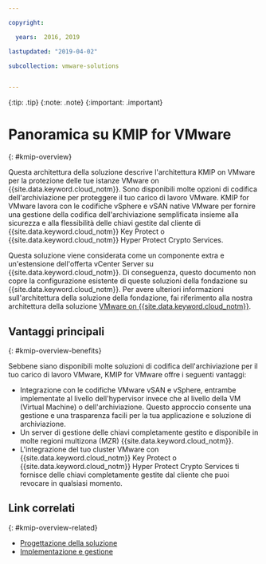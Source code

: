 ```yaml
---

copyright:

  years:  2016, 2019

lastupdated: "2019-04-02"

subcollection: vmware-solutions


---
```


{:tip: .tip}
{:note: .note}
{:important: .important}

# Panoramica su KMIP for VMware
{: #kmip-overview}

Questa architettura della soluzione descrive l'architettura KMIP on VMware per la protezione delle tue istanze VMware on {{site.data.keyword.cloud_notm}}. Sono disponibili molte opzioni di codifica dell'archiviazione per proteggere il tuo carico di lavoro VMware. KMIP for VMware lavora con le codifiche vSphere e vSAN native VMware per fornire una gestione della codifica dell'archiviazione semplificata insieme alla sicurezza e alla flessibilità delle chiavi gestite dal cliente di {{site.data.keyword.cloud_notm}} Key Protect o {{site.data.keyword.cloud_notm}} Hyper Protect Crypto Services.

Questa soluzione viene considerata come un componente extra e un'estensione dell'offerta vCenter Server su {{site.data.keyword.cloud_notm}}. Di conseguenza, questo documento non copre la configurazione esistente di queste soluzioni della fondazione su {{site.data.keyword.cloud_notm}}. Per avere ulteriori informazioni sull'architettura della soluzione della fondazione, fai riferimento alla nostra architettura della soluzione [VMware on {{site.data.keyword.cloud_notm}}](/docs/services/vmwaresolutions/archiref/solution?topic=vmware-solutions-solution_overview).

## Vantaggi principali
{: #kmip-overview-benefits}

Sebbene siano disponibili molte soluzioni di codifica dell'archiviazione per il tuo carico di lavoro VMware, KMIP for VMware offre i seguenti vantaggi:

* Integrazione con le codifiche VMware vSAN e vSphere, entrambe implementate al livello dell'hypervisor invece che al livello della VM (Virtual Machine) o dell'archiviazione. Questo approccio consente una gestione e una trasparenza facili per la tua applicazione e soluzione di archiviazione.
* Un server di gestione delle chiavi completamente gestito e disponibile in molte regioni multizona (MZR) {{site.data.keyword.cloud_notm}}.
* L'integrazione del tuo cluster VMware con {{site.data.keyword.cloud_notm}} Key Protect o {{site.data.keyword.cloud_notm}} Hyper Protect Crypto Services ti fornisce delle chiavi completamente gestite dal cliente che puoi revocare in qualsiasi momento.

## Link correlati
{: #kmip-overview-related}

* [Progettazione della soluzione](/docs/services/vmwaresolutions/archiref/kmip?topic=vmware-solutions-kmip-design)
* [Implementazione e gestione](/docs/services/vmwaresolutions/archiref/kmip?topic=vmware-solutions-kmip-implementation)
